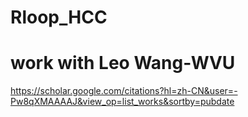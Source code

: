 # Rloop_HCC
# work with Leo Wang-WVU
https://scholar.google.com/citations?hl=zh-CN&user=-Pw8qXMAAAAJ&view_op=list_works&sortby=pubdate
